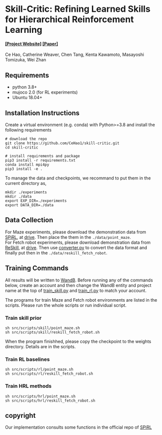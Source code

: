 # Skill-Critic: Refining Learned Skills for Hierarchical Reinforcement Learning

#### [[Project Website]](https://sites.google.com/view/skill-critic) [[Paper]](https://arxiv.org/abs/2306.08388)

Ce Hao, Catherine Weaver,  Chen Tang, Kenta Kawamoto, Masayoshi Tomizuka, Wei Zhan

## Requirements
- python 3.8+
- mujoco 2.0 (for RL experiments)
- Ubuntu 18.04+

## Installation Instructions
Create a virtual environment (e.g. conda) with Python>=3.8 and install the following requirements
```
# download the repo
git clone https://github.com/CeHao1/skill-critic.git 
cd skill-critic

# install requirements and package
pip3 install -r requirements.txt
conda install mpi4py
pip3 install -e .
```

To manage the data and checkpoints, we recommand to put them in the current directory as,
```
mkdir ./experiments
mkdir ./data
export EXP_DIR=./experiments
export DATA_DIR=./data
```

## Data Collection
For Maze experiments, please download the demonstration data from [SPiRL](https://github.com/clvrai/spirl/tree/master/spirl/data), at [drive](https://drive.google.com/uc?id=1pXM-EDCwFrfgUjxITBsR48FqW9gMoXYZ).
Then place the them in the ```./data/point_maze```.   
For Fetch robot experiments, please download demonstration data from [ReSkill](https://github.com/krishanrana/reskill/tree/main), at [drive](https://drive.google.com/drive/folders/1yTr_6fc-sHXK_CZkm8QIRTV9VgWxKpOE). Then use [converter.py](src/envs/wrapper/reskill_fetch_robot/convert.py) to convert the data format and finally put then in the ```./data/reskill_fetch_robot```.

## Training Commands

All results will be written to [WandB](https://www.wandb.com/). Before running any of the commands below, 
create an account and then change the WandB entity and project name at the top of [train_skill.py](src/train/train_skill.py) and
[train_rl.py](src/train/train_rl.py) to match your account.

The programs for train Maze and Fetch robot environments are listed in the scripts. Please run the whole scripts or run individual script. 

### Train skill prior

```
sh src/scripts/skill/point_maze.sh 
sh src/scripts/skill/reskill_fetch_robot.sh
```
When the program finishhed, please copy the checkpoint to the weights directory. Details are in the scripts.

### Train RL baselines
```
sh src/scripts/rl/point_maze.sh 
sh src/scripts/rl/reskill_fetch_robot.sh 
```

### Train HRL methods
```
sh src/scripts/hrl/point_maze.sh 
sh src/scripts/hrl/reskill_fetch_robot.sh 
```


## copyright
Our implementation consults some functions in the official repo of [SPiRL](https://github.com/clvrai/spirl/tree/master/spirl) 